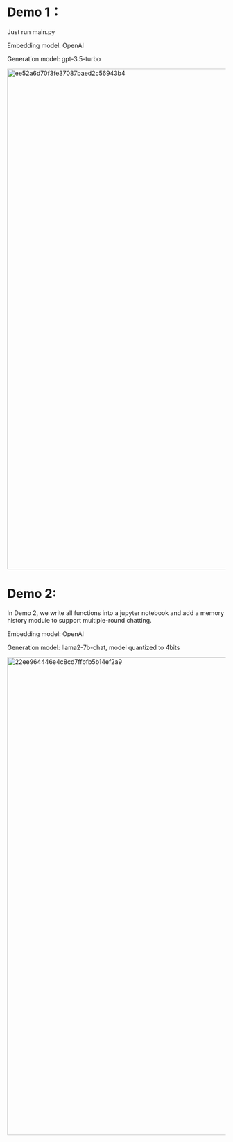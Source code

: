 # Demo 1：
Just run main.py

Embedding model: OpenAI

Generation model: gpt-3.5-turbo

<img width="1151" alt="ee52a6d70f3fe37087baed2c56943b4" src="https://github.com/JASONZ777/RAG-llm-langchain-interface/assets/94668646/9b7ef93c-e96c-4d51-9819-6be3a5940220">

# Demo 2:
In Demo 2, we write all functions into a jupyter notebook and add a memory history module to support multiple-round chatting.

Embedding model: OpenAI

Generation model: llama2-7b-chat, model quantized to 4bits

<img width="1099" alt="22ee964446e4c8cd7ffbfb5b14ef2a9" src="https://github.com/JASONZ777/RAG-llm-langchain-interface/assets/94668646/4565e3a2-2263-4f81-a230-9dc57f7d9509">

